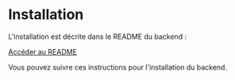 # Installation

L'installation est décrite dans le README du backend : 

[Accéder au README](https://github.com/jdev-org/docs-manager/tree/main/docs-manager-back#install)

Vous pouvez suivre ces instructions pour l'installation du backend.
